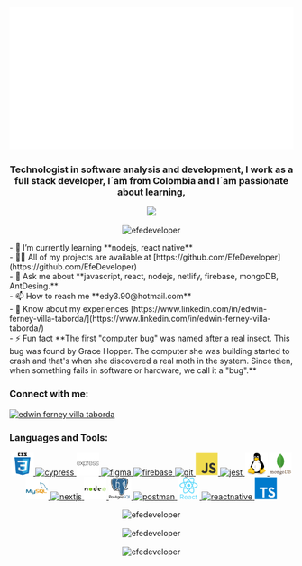 <body>
<p align='center'>
  <a href="hello-animated-color-scheme.svg">
    <img src="hello-animated-color-scheme.svg" alt="Animated Welcome">
  </a>
</p>

<h3 align="center" >
    Technologist in software analysis and development, I work as a full stack developer, I´am from Colombia and I´am passionate about learning,
</h3>

<p align="center">
  <img
      src="https://sdk.bitmoji.com/render/panel/e0c8b93f-c246-46e8-9db2-ec0cb01ec9eb-7e0808be-bd9e-4a41-bc70-28edb1a6a98b-v1.png?transparent=1&palette=1"
      width="300"
  />
</p>
<p align="center">
  <img
      src="https://visitor-badge.laobi.icu/badge?page_id=EfeDeveloper.EfeDeveloper"
      alt="efedeveloper"
  />
</p>

<div>- 🌱 I’m currently learning **nodejs, react native**</div>
<div>
    - 👨‍💻 All of my projects are available at
    [https://github.com/EfeDeveloper](https://github.com/EfeDeveloper)
</div>
<div>
    - 💬 Ask me about **javascript, react, nodejs, netlify, firebase, mongoDB,
    AntDesing.**
</div>
<div>- 📫 How to reach me **edy3.90@hotmail.com**</div>
<div>
    - 📄 Know about my experiences
    [https://www.linkedin.com/in/edwin-ferney-villa-taborda/](https://www.linkedin.com/in/edwin-ferney-villa-taborda/)
</div>
<div>
    - ⚡ Fun fact **The first "computer bug" was named after a real insect. This bug was
    found by Grace Hopper. The computer she was building started to crash and that's when
    she discovered a real moth in the system. Since then, when something fails in software
    or hardware, we call it a "bug".**
</div>

<h3 align="left">Connect with me:</h3>
  <p align="left">
    <a href="https://linkedin.com/in/edwin ferney villa taborda" target="blank"
      ><img
        align="center"
        src="https://raw.githubusercontent.com/rahuldkjain/github-profile-readme-generator/master/src/images/icons/Social/linked-in-alt.svg"
        alt="edwin ferney villa taborda"
        height="30"
        width="40"
    /></a>
 </p>

<h3 align="left">Languages and Tools:</h3>

<p align="center">
  <a href="https://www.w3schools.com/css/" target="_blank" rel="noreferrer">
    <img
        src="https://raw.githubusercontent.com/devicons/devicon/master/icons/css3/css3-original-wordmark.svg"
        alt="css3"
        width="40"
        height="40"
    />
  </a>
  <a href="https://www.cypress.io" target="_blank" rel="noreferrer">
    <img
        src="https://raw.githubusercontent.com/simple-icons/simple-icons/6e46ec1fc23b60c8fd0d2f2ff46db82e16dbd75f/icons/cypress.svg"
        alt="cypress"
        width="40"
        height="40"
    />
  </a>
  <a href="https://expressjs.com" target="_blank" rel="noreferrer">
    <img
        src="https://raw.githubusercontent.com/devicons/devicon/master/icons/express/express-original-wordmark.svg"
        alt="express"
        width="40"
        height="40"
    />
  </a>
  <a href="https://www.figma.com/" target="_blank" rel="noreferrer">
    <img
        src="https://www.vectorlogo.zone/logos/figma/figma-icon.svg"
        alt="figma"
        width="40"
        height="40"
    />
  </a>
  <a href="https://firebase.google.com/" target="_blank" rel="noreferrer">
    <img
        src="https://www.vectorlogo.zone/logos/firebase/firebase-icon.svg"
        alt="firebase"
        width="40"
        height="40"
    />
  </a>
    <a href="https://git-scm.com/" target="_blank" rel="noreferrer">
      <img
        src="https://www.vectorlogo.zone/logos/git-scm/git-scm-icon.svg"
        alt="git"
        width="40"
        height="40"
      />
    </a>
    <a
      href="https://developer.mozilla.org/en-US/docs/Web/JavaScript"
      target="_blank"
      rel="noreferrer"
    >
      <img
        src="https://raw.githubusercontent.com/devicons/devicon/master/icons/javascript/javascript-original.svg"
        alt="javascript"
        width="40"
        height="40"
      />
    </a>
    <a href="https://jestjs.io" target="_blank" rel="noreferrer">
      <img
        src="https://www.vectorlogo.zone/logos/jestjsio/jestjsio-icon.svg"
        alt="jest"
        width="40"
        height="40"
      />
    </a>
    <a href="https://www.linux.org/" target="_blank" rel="noreferrer">
      <img
        src="https://raw.githubusercontent.com/devicons/devicon/master/icons/linux/linux-original.svg"
        alt="linux"
        width="40"
        height="40"
      />
    </a>
    <a href="https://www.mongodb.com/" target="_blank" rel="noreferrer">
      <img
        src="https://raw.githubusercontent.com/devicons/devicon/master/icons/mongodb/mongodb-original-wordmark.svg"
        alt="mongodb"
        width="40"
        height="40"
      />
    </a>
    <a href="https://www.mysql.com/" target="_blank" rel="noreferrer">
      <img
        src="https://raw.githubusercontent.com/devicons/devicon/master/icons/mysql/mysql-original-wordmark.svg"
        alt="mysql"
        width="40"
        height="40"
      />
    </a>
    <a href="https://nextjs.org/" target="_blank" rel="noreferrer">
      <img
        src="https://cdn.worldvectorlogo.com/logos/nextjs-2.svg"
        alt="nextjs"
        width="40"
        height="40"
      />
    </a>
    <a href="https://nodejs.org" target="_blank" rel="noreferrer">
      <img
        src="https://raw.githubusercontent.com/devicons/devicon/master/icons/nodejs/nodejs-original-wordmark.svg"
        alt="nodejs"
        width="40"
        height="40"
      />
    </a>
    <a href="https://www.postgresql.org" target="_blank" rel="noreferrer">
      <img
        src="https://raw.githubusercontent.com/devicons/devicon/master/icons/postgresql/postgresql-original-wordmark.svg"
        alt="postgresql"
        width="40"
        height="40"
      />
    </a>
    <a href="https://postman.com" target="_blank" rel="noreferrer">
      <img
        src="https://www.vectorlogo.zone/logos/getpostman/getpostman-icon.svg"
        alt="postman"
        width="40"
        height="40"
      />
    </a>
    <a href="https://reactjs.org/" target="_blank" rel="noreferrer">
      <img
        src="https://raw.githubusercontent.com/devicons/devicon/master/icons/react/react-original-wordmark.svg"
        alt="react"
        width="40"
        height="40"
      />
    </a>
    <a href="https://reactnative.dev/" target="_blank" rel="noreferrer">
      <img
        src="https://reactnative.dev/img/header_logo.svg"
        alt="reactnative"
        width="40"
        height="40"
      />
    </a>
    <a href="https://www.typescriptlang.org/" target="_blank" rel="noreferrer">
      <img
        src="https://raw.githubusercontent.com/devicons/devicon/master/icons/typescript/typescript-original.svg"
        alt="typescript"
        width="40"
        height="40"
      />
    </a>
  </p>

  <p align="center">
    
<p align="center">
        <img
          align="center"
          src="https://github-readme-stats.vercel.app/api/top-langs?username=efedeveloper&show_icons=true&locale=en&layout=compact"
          alt="efedeveloper"
        />
</p>

<p align="center" >
      <img
        align="center"
        src="https://github-readme-stats.vercel.app/api?username=efedeveloper&show_icons=true&locale=en"
        alt="efedeveloper"
      />
</p>

<p align="center">
      <img
        align="center"
        src="https://github-readme-streak-stats.herokuapp.com/?user=efedeveloper&"
        alt="efedeveloper"
      />
</p>
</p>
</body>
